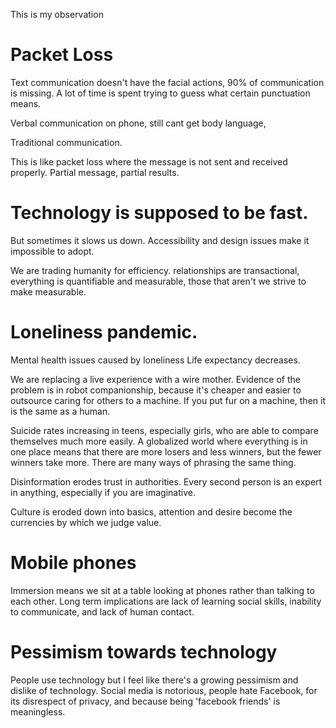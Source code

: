 This is my observation

# Packet Loss

Text communication doesn't have the facial actions, 90% of communication is missing. 
A lot of time is spent trying to guess what certain punctuation means.

Verbal communication on phone, still cant get body language,

Traditional communication.

This is like packet loss where the message is not sent and received properly. Partial message, partial results.

# Technology is supposed to be fast.

But sometimes it slows us down.
Accessibility and design issues make it impossible to adopt.

We are trading humanity for efficiency.
relationships are transactional, everything is quantifiable and measurable, those that aren't we strive to make measurable.

# Loneliness pandemic.

Mental health issues caused by loneliness
Life expectancy decreases.

We are replacing a live experience with a wire mother.
Evidence of the problem is in robot companionship, because it's cheaper and easier to outsource caring for others to a machine.
If you put fur on a machine, then it is the same as a human.

Suicide rates increasing in teens, especially girls, who are able to compare themselves much more easily.
A globalized world where everything is in one place means that there are more losers and less winners, but the fewer winners take more.
There are many ways of phrasing the same thing.

Disinformation erodes trust in authorities.
Every second person is an expert in anything, especially if you are imaginative.

Culture is eroded down into basics, attention and desire become the currencies by which we judge value.

# Mobile phones

Immersion means we sit at a table looking at phones rather than talking to each other. Long term implications are lack of learning social skills, inability to communicate, and lack of human contact.

# Pessimism towards technology

People use technology but I feel like there's a growing pessimism and dislike of technology.
Social media is notorious, people hate Facebook, for its disrespect of privacy, and because being 'facebook friends' is meaningless.

